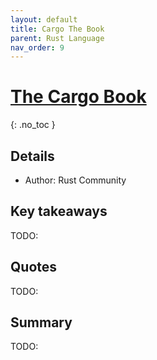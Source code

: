 ```yaml
---
layout: default
title: Cargo The Book
parent: Rust Language
nav_order: 9
---
```


# [The Cargo Book](https://doc.rust-lang.org/cargo/index.html)
{: .no_toc }

## Details
- Author: Rust Community

## Key takeaways
TODO:

## Quotes
TODO:

## Summary
TODO:
